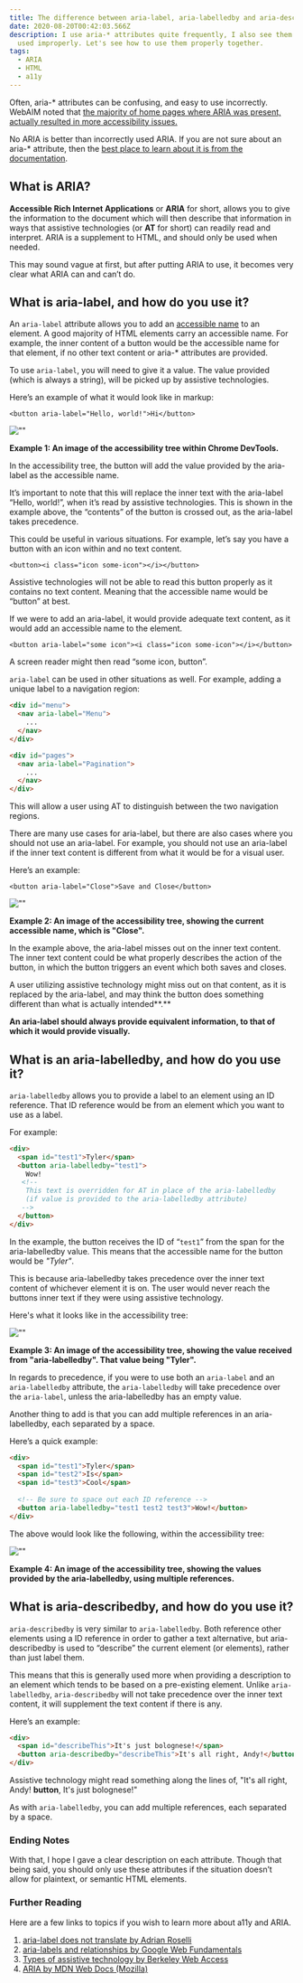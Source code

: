 ```yaml
---
title: The difference between aria-label, aria-labelledby and aria-describedby
date: 2020-08-20T00:42:03.566Z
description: I use aria-* attributes quite frequently, I also see them being
  used improperly. Let's see how to use them properly together.
tags:
  - ARIA
  - HTML
  - a11y
---
```

Often, aria-* attributes can be confusing, and easy to use incorrectly. WebAIM noted that [the majority of home pages where ARIA was present, actually resulted in more accessibility issues.](https://webaim.org/projects/million/#aria)

No ARIA is better than incorrectly used ARIA. If you are not sure about an aria-* attribute, then the [best place to learn about it is from the documentation](https://www.w3.org/TR/wai-aria-1.1/#state_prop_def).

## What is ARIA?

**Accessible Rich Internet Applications** or **ARIA** for short, allows you to give the information to the document which will then describe that information in ways that assistive technologies (or **AT** for short) can readily read and interpret. ARIA is a supplement to HTML, and should only be used when needed.

This may sound vague at first, but after putting ARIA to use, it becomes very clear what ARIA can and can’t do.

## What is aria-label, and how do you use it?

An `aria-label` attribute allows you to add an [accessible name](https://developer.paciellogroup.com/blog/2017/04/what-is-an-accessible-name/) to an element. A good majority of HTML elements carry an accessible name. For example, the inner content of a button would be the accessible name for that element, if no other text content or aria-* attributes are provided.

To use `aria-label`, you will need to give it a value. The value provided (which is always a string), will be picked up by assistive technologies. 

Here’s an example of what it would look like in markup:

`<button aria-label="Hello, world!">Hi</button>`

![""](/img/accessibility_tree_chrome.png)

**Example 1: An image of the accessibility tree within Chrome DevTools.**

In the accessibility tree, the button will add the value provided by the aria-label as the accessible name.

It’s important to note that this will replace the inner text with the aria-label “Hello, world!”, when it’s read by assistive technologies. This is shown in the example above, the “contents” of the button is crossed out, as the aria-label takes precedence. 

This could be useful in various situations. For example, let’s say you have a button with an icon within and no text content.

`<button><i class="icon some-icon"></i></button>`

Assistive technologies will not be able to read this button properly as it contains no text content. Meaning that the accessible name would be “button” at best.

If we were to add an aria-label, it would provide adequate text content, as it would add an accessible name to the element.

`<button aria-label="some icon"><i class="icon some-icon"></i></button>`

A screen reader might then read “some icon, button”. 

`aria-label` can be used in other situations as well. For example, adding a unique label to a navigation region:

```html
<div id="menu">
  <nav aria-label="Menu">
    ...
  </nav>
</div>

<div id="pages">
  <nav aria-label="Pagination">
    ...
  </nav>
</div>
```

This will allow a user using AT to distinguish between the two navigation regions.

There are many use cases for aria-label, but there are also cases where you should not use an aria-label. For example, you should not use an aria-label if the inner text content is different from what it would be for a visual user. 

Here’s an example:

`<button aria-label="Close">Save and Close</button>`

![""](/img/accessibility_tree_chrome_2.png)

**Example 2: An image of the accessibility tree, showing the current accessible name, which is "Close".**

In the example above, the aria-label misses out on the inner text content. The inner text content could be what properly describes the action of the button, in which the button triggers an event which both saves and closes. 

A user utilizing assistive technology might miss out on that content, as it is replaced by the aria-label, and may think the button does something different than what is actually intended**.**

**An aria-label should always provide equivalent information, to that of which it would provide visually.**

## What is an aria-labelledby, and how do you use it?

`aria-labelledby` allows you to provide a label to an element using an ID reference. That ID reference would be from an element which you want to use as a label. 

For example:

```html
<div>
  <span id="test1">Tyler</span>
  <button aria-labelledby="test1">
    Wow!
   <!-- 
    This text is overridden for AT in place of the aria-labelledby 
    (if value is provided to the aria-labelledby attribute)
   -->
  </button>
</div>
```

In the example, the button receives the ID of “`test1`” from the span for the aria-labelledby value. This means that the accessible name for the button would be *"Tyler"*. 

This is because aria-labelledby takes precedence over the inner text content of whichever element it is on. The user would never reach the buttons inner text if they were using assistive technology.

Here's what it looks like in the accessibility tree:

![""](/img/accessibility_tree_chrome_2.png)

**Example 3: An image of the accessibility tree, showing the value received from "aria-labelledby". That value being "Tyler".**

In regards to precedence, if you were to use both an `aria-label` and an `aria-labelledby` attribute, the `aria-labelledby` will take precedence over the `aria-label`, unless the aria-labelledby has an empty value.

Another thing to add is that you can add multiple references in an aria-labelledby, each separated by a space. 

Here’s a quick example:

```html
<div>
  <span id="test1">Tyler</span>
  <span id="test2">Is</span>
  <span id="test3">Cool</span>
  
  <!-- Be sure to space out each ID reference -->
  <button aria-labelledby="test1 test2 test3">Wow!</button>
</div>
```

The above would look like the following, within the accessibility tree:

![""](/img/accessibility_tree_chrome_3.png)

**Example 4: An image of the accessibility tree, showing the values provided by the aria-labelledby, using multiple references.**

## **What is aria-describedby, and how do you use it?**

`aria-describedby` is very similar to `aria-labelledby`. Both reference other elements using a ID reference in order to gather a text alternative, but aria-describedby is used to “describe” the current element (or elements), rather than just label them.

This means that this is generally used more when providing a description to an element which tends to be based on a pre-existing element. Unlike `aria-labelledby`, `aria-describedby` will not take precedence over the inner text content, it will supplement the text content if there is any.

Here’s an example:

```html
<div>
  <span id="describeThis">It's just bolognese!</span>
  <button aria-describedby="describeThis">It's all right, Andy!</button>
</div>
```

Assistive technology might read something along the lines of, "It's all right, Andy! **button**, It's just bolognese!"

As with `aria-labelledby`, you can add multiple references, each separated by a space.

### Ending Notes

With that, I hope I gave a clear description on each attribute. Though that being said, you should only use these attributes if the situation doesn’t allow for plaintext, or semantic HTML elements.

### **Further Reading**

Here are a few links to topics if you wish to learn more about a11y and ARIA.

1. [aria-label does not translate by Adrian Roselli](https://adrianroselli.com/2019/11/aria-label-does-not-translate.html)
2. [aria-labels and relationships by Google Web Fundamentals](<1. https://developers.google.com/web/fundamentals/accessibility/semantics-aria/aria-labels-and-relationships>)
3. [Types of assistive technology by Berkeley Web Access](https://webaccess.berkeley.edu/resources/assistive-technology)
4. [ARIA by MDN Web Docs (Mozilla)](https://developer.mozilla.org/en-US/docs/Web/Accessibility/ARIA)